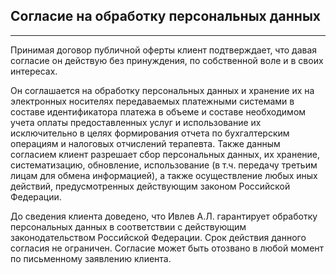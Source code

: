 ## Согласие на обработку персональных данных
---

Принимая договор публичной оферты клиент подтверждает, что давая согласие он действую без принуждения, по собственной воле и в своих интересах.

Он соглашается на обработку персональных данных и хранение их на электронных носителях передаваемых платежными системами в составе идентификатора платежа в объеме и составе необходимом учета оплаты предоставленных услуг и использование их исключительно в целях формирования отчета по бухгалтерским операциям и налоговых отчислений терапевта. Также данным согласием клиент разрешает сбор персональных данных, их хранение, систематизацию, обновление, использование (в т.ч. передачу третьим лицам для обмена информацией), а также осуществление любых иных действий, предусмотренных действующим законом Российской Федерации.

До сведения клиента доведено, что Ивлев А.Л. гарантирует обработку персональных данных в соответствии с действующим законодательством Российской Федерации. Срок действия данного согласия не ограничен. Согласие может быть отозвано в любой момент по письменному заявлению клиента.
